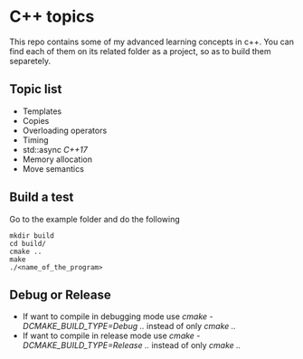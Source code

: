 # C++ topics 
This repo contains some of my advanced learning concepts in c++. You can find each of them on its related folder as a project, so as to build them separetely. 

## Topic list
* Templates
* Copies
* Overloading operators
* Timing
* std::async *C++17*
* Memory allocation
* Move semantics

## Build a test
Go to the example folder and do the following
```
mkdir build
cd build/
cmake ..
make
./<name_of_the_program>
```
## Debug or Release
* If want to compile in debugging mode use  *cmake -DCMAKE_BUILD_TYPE=Debug ..* instead of only *cmake ..*
* If want to compile in release mode use  *cmake -DCMAKE_BUILD_TYPE=Release ..* instead of only *cmake ..*
